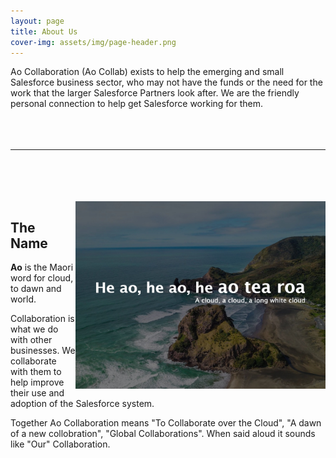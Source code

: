 ```yaml
---
layout: page
title: About Us
cover-img: assets/img/page-header.png
---
```


Ao Collaboration (Ao Collab) exists to help the emerging and small Salesforce business sector, who may not have the funds or the need for the work that the larger Salesforce Partners look after.
We are the friendly personal connection to help get Salesforce working for them.
<br/><br/>
<br/><br/>
___
 
<br/><br/>
<br/><br/>
<img align="right" width="400" src="https://github.com/Ao-Collaboration/Ao-Collaboration.github.io/blob/master/assets/img/Aotearoa.jpg">

## The Name

**Ao** is the Maori word for cloud, to dawn and world.

Collaboration is what we do with other businesses. We collaborate with them to help improve their use and adoption of the Salesforce system.

Together Ao Collaboration means "To Collaborate over the Cloud", "A dawn of a new collobration", "Global Collaborations". When said aloud it sounds like "Our" Collaboration.

